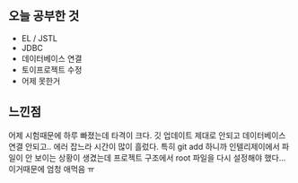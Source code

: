 ## 오늘 공부한 것

- EL / JSTL
- JDBC
- 데이터베이스 연결
- 토이프로젝트 수정
- 어제 못한거



## 느낀점

어제 시험때문에 하루 빠졌는데 타격이 크다. 깃 업데이트 제대로 안되고 데이터베이스 연결 안되고.. 에러 잡느라 시간이 많이 흘렀다. 특히 git add 하니까 인텔리제이에서 파일이 안 보이는 상황이 생겼는데 프로젝트 구조에서 root 파일을 다시 설정해야 했다... 이거때문에 엄청 애먹음 ㅠ 
